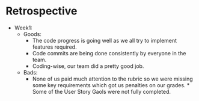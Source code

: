 # Retrospective
* Week1: 
	* Goods:
		* The code progress is going well as we all try to implement features required. 
		* Code commits are being done consistently by everyone in the team.
		* Coding-wise, our team did a pretty good job.
	* Bads:
		* None of us paid much attention to the rubric so we were missing some key requirements which got us penalties on our grades.
        		* Some of the User Story Gaols were not fully completed.
    